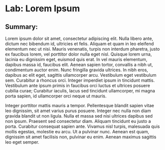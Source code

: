 # Lab: Lorem Ipsum

## Summary: 

Lorem ipsum dolor sit amet, consectetur adipiscing elit. Nulla libero ante, dictum nec bibendum id, ultricies et felis. Aliquam et quam in leo eleifend elementum nec ut nisi. Mauris venenatis, turpis non interdum pharetra, justo ex faucibus lorem, vel porttitor dolor nulla eget nisl. Quisque lorem urna, lacinia eu dignissim eget, euismod quis erat. In vel mauris elementum, dapibus massa id, faucibus elit. Aenean sapien tortor, convallis a nibh ut, condimentum auctor enim. Nunc fringilla gravida ultrices. In nibh eros, dapibus ac elit eget, sagittis ullamcorper arcu. Vestibulum eget vestibulum sem. Curabitur a rhoncus orci. Integer imperdiet ipsum in tincidunt mattis. Vestibulum ante ipsum primis in faucibus orci luctus et ultrices posuere cubilia curae; Curabitur iaculis, lacus sed tincidunt ullamcorper, mi magna porta sapien, id ullamcorper orci neque ut mauris.

Integer porttitor mattis mauris a tempor. Pellentesque blandit sapien vitae leo dignissim, sit amet varius purus posuere. Integer nec nulla non diam gravida blandit ut non ligula. Nulla et massa sed nisi ultrices dapibus sed non ipsum. Praesent sed consectetur diam. Aliquam tincidunt eu justo a porta. Curabitur consequat sapien ante. Vivamus nisl turpis, malesuada quis mollis egestas, molestie eu arcu. Ut a pulvinar nunc. Aenean est quam, dignissim sit amet facilisis non, pulvinar eu enim. Aenean maximus sagittis leo eget semper.